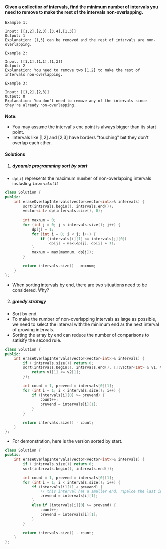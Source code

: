 #### Given a collection of intervals, find the minimum number of intervals you need to remove to make the rest of the intervals non-overlapping.

 

```
Example 1:

Input: [[1,2],[2,3],[3,4],[1,3]]
Output: 1
Explanation: [1,3] can be removed and the rest of intervals are non-overlapping.

Example 2:

Input: [[1,2],[1,2],[1,2]]
Output: 2
Explanation: You need to remove two [1,2] to make the rest of intervals non-overlapping.

Example 3:

Input: [[1,2],[2,3]]
Output: 0
Explanation: You don't need to remove any of the intervals since they're already non-overlapping.
```

 

#### Note:

-    You may assume the interval's end point is always bigger than its start point.
-    Intervals like [1,2] and [2,3] have borders "touching" but they don't overlap each other.

#### Solutions

1. ##### dynamic programming sort by start

- `dp[i]` represents the maximum number of non-overlapping intervals including `intervals[i]`

```c++
class Solution {
public:
    int eraseOverlapIntervals(vector<vector<int>>& intervals) {
        sort(intervals.begin(), intervals.end());
        vector<int> dp(intervals.size(), 0);
        
        int maxnum = 0;
        for (int j = 0; j < intervals.size(); j++) {
            dp[j] = 1;
            for (int i = 0; i < j; i++) {
                if (intervals[i][1] <= intervals[j][0])
                    dp[j] = max(dp[j], dp[i] + 1);
            }
            maxnum = max(maxnum, dp[j]);
        } 

        return intervals.size() - maxnum;
    }
};
```


- When sorting intervals by end, there are two situations need to be considered. Why?

2. ##### greedy strategy

- Sort by end.
- To make the number of non-overlapping intervals as large as possible, we need to select the interval with the minimum end as the next interval of growing intervals.
- Sorting the array by end can reduce the number of comparisons to satisify the second rule.

```c++
class Solution {
public:
    int eraseOverlapIntervals(vector<vector<int>>& intervals) {
        if (!intervals.size()) return 0;
        sort(intervals.begin(), intervals.end(), [](vector<int> & v1, vector<int> & v2) {
            return v1[1] <= v2[1];
        });

        int count = 1, prevend = intervals[0][1];
        for (int i = 1; i < intervals.size(); i++) {
            if (intervals[i][0] >= prevend) {
                count++;
                prevend = intervals[i][1];
            }
        }

        return intervals.size() - count;
    }
};
```

- For demonstration, here is the version sorted by start.

```c++
class Solution {
public:
    int eraseOverlapIntervals(vector<vector<int>>& intervals) {
        if (!intervals.size()) return 0;
        sort(intervals.begin(), intervals.end());

        int count = 1, prevend = intervals[0][1];
        for (int i = 1; i < intervals.size(); i++) {
            if (intervals[i][1] < prevend) {
                // this interval has a smaller end, repalce the last interval with this
                prevend = intervals[i][1];
            }
            else if (intervals[i][0] >= prevend) {
                count++;
                prevend = intervals[i][1];
            }
        }

        return intervals.size() - count;
    }
};
```